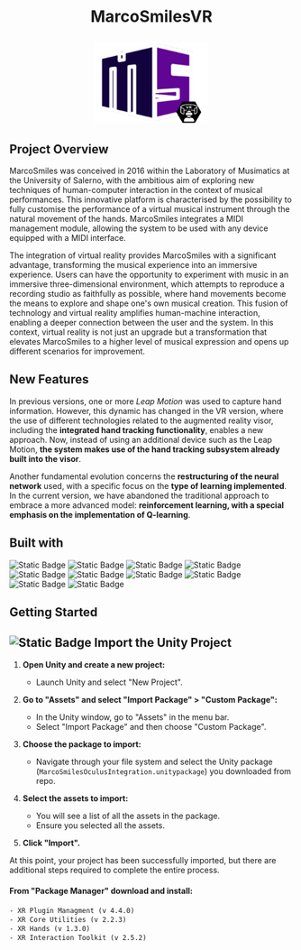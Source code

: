 # <p align="center"> MarcoSmilesVR </p>


<p align="center"><img src="./images/MSVRlogo.png" width="40%" height="40%"></p>

## Project Overview

MarcoSmiles was conceived in 2016 within the Laboratory of Musimatics at the University of Salerno,
with the ambitious aim of exploring new techniques of human-computer interaction in the context of musical performances. This innovative platform is characterised by the possibility to fully customise the performance of a virtual musical instrument through the natural movement of the hands. MarcoSmiles integrates a MIDI management module, allowing the system to be used with any device equipped with a MIDI interface.

The integration of virtual reality provides MarcoSmiles with a significant advantage,
transforming the musical experience into an immersive experience. 
Users can have the opportunity to experiment with music in an immersive three-dimensional environment,
which attempts to reproduce a recording studio as faithfully as possible, where hand movements become the means to explore and shape one's own musical creation.
This fusion of technology and virtual reality amplifies human-machine interaction,
enabling a deeper connection between the user and the system. In this context, 
virtual reality is not just an upgrade but a transformation that elevates MarcoSmiles to a higher 
level of musical expression and opens up different scenarios for improvement.

## New Features
In previous versions, one or more _Leap Motion_ was used to capture hand information. 
However, this dynamic has changed in the VR version, where the use of different technologies 
related to the augmented reality visor, including the **integrated hand tracking functionality**, 
enables a new approach. Now, instead of using an additional device such as the Leap Motion, 
**the system makes use of the hand tracking subsystem already built into the visor**.

Another fundamental evolution concerns the **restructuring of the neural network** used, 
with a specific focus on the **type of learning implemented**. In the current version, 
we have abandoned the traditional approach to embrace a more advanced model: **reinforcement learning,
with a special emphasis on the implementation of Q-learning**.

## Built with
![Static Badge](https://img.shields.io/badge/Unity%202022.3.11f1-616161?style=for-the-badge&logo=unity&labelColor=black&link=https%3A%2F%2Funity.com%2F)
![Static Badge](https://img.shields.io/badge/Oculus%20HUb%20-%20%231C1E20?style=for-the-badge&logo=Oculus&labelColor=black)
![Static Badge](https://img.shields.io/badge/Meta%20Quest%20Developer%20Hub%20-%23616161?style=for-the-badge&logo=Meta&labelColor=black)
![Static Badge](https://img.shields.io/badge/Python%203.10.2-3776AB?style=for-the-badge&logo=python&logoColor=yellow&labelColor=black&link=https%3A%2F%2Fwww.python.org%2Fdownloads%2Frelease%2Fpython-3102%2F)
![Static Badge](https://img.shields.io/badge/numpy%202.1.4%20-%20%23013243?style=for-the-badge&logo=numpy&labelColor=black)
![Static Badge](https://img.shields.io/badge/pandas%201.26.2%20-%20%23150458?style=for-the-badge&logo=numpy&labelColor=black)
![Static Badge](https://img.shields.io/badge/scikit-learn%201.3.2%20-%20%23F7931E?style=for-the-badge&logo=scikit-learn&labelColor=black)
![Static Badge](https://img.shields.io/badge/Matplotlib%203.8.2-%20%23FFB71B?style=for-the-badge&logo=python&logoColor=%23FFB71B&labelColor=black)
![Static Badge](https://img.shields.io/badge/PyTorch%202.1.1%20-%20%23EE4C2C?style=for-the-badge&logo=PyTorch&labelColor=black)
![Static Badge](https://img.shields.io/badge/openaigym%200.26.2%20-%20%230081A5?style=for-the-badge&logo=openaigym&labelColor=black)

## Getting Started

##  ![Static Badge](https://img.shields.io/badge/%20-%20black?style=plastic&logo=Unity&logoColor=white&labelColor=black) Import the Unity Project ##
1. **Open Unity and create a new project:**
    - Launch Unity and select "New Project".

2. **Go to "Assets" and select "Import Package" > "Custom Package":**
    - In the Unity window, go to "Assets" in the menu bar.
    - Select "Import Package" and then choose "Custom Package".

3. **Choose the package to import:**
    - Navigate through your file system and select the Unity package (`MarcoSmilesOculusIntegration.unitypackage`) you downloaded from repo.

4. **Select the assets to import:**
    -  You  will see a list of all the assets in the package.
    - Ensure you selected all the assets.

5. **Click "Import".**



At this point, your project has been successfully imported, but there are additional steps required to complete the entire process.

#### From "Package Manager" download and install: ####

    - XR Plugin Managment (v 4.4.0)
    - XR Core Utilities (v 2.2.3)
    - XR Hands (v 1.3.0)
    - XR Interaction Toolkit (v 2.5.2)





